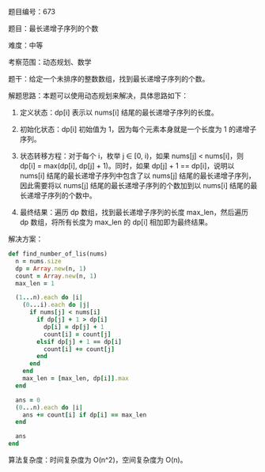 题目编号：673

题目：最长递增子序列的个数

难度：中等

考察范围：动态规划、数学

题干：给定一个未排序的整数数组，找到最长递增子序列的个数。

解题思路：本题可以使用动态规划来解决，具体思路如下：

1. 定义状态：dp[i] 表示以 nums[i] 结尾的最长递增子序列的长度。

2. 初始化状态：dp[i] 初始值为 1，因为每个元素本身就是一个长度为 1 的递增子序列。

3. 状态转移方程：对于每个 i，枚举 j ∈ [0, i)，如果 nums[j] < nums[i]，则 dp[i] = max(dp[i], dp[j] + 1)。同时，如果 dp[j] + 1 == dp[i]，说明以 nums[i] 结尾的最长递增子序列中包含了以 nums[j] 结尾的最长递增子序列，因此需要将以 nums[j] 结尾的最长递增子序列的个数加到以 nums[i] 结尾的最长递增子序列的个数中。

4. 最终结果：遍历 dp 数组，找到最长递增子序列的长度 max_len，然后遍历 dp 数组，将所有长度为 max_len 的 dp[i] 相加即为最终结果。

解决方案：

```ruby
def find_number_of_lis(nums)
  n = nums.size
  dp = Array.new(n, 1)
  count = Array.new(n, 1)
  max_len = 1

  (1...n).each do |i|
    (0...i).each do |j|
      if nums[j] < nums[i]
        if dp[j] + 1 > dp[i]
          dp[i] = dp[j] + 1
          count[i] = count[j]
        elsif dp[j] + 1 == dp[i]
          count[i] += count[j]
        end
      end
    end
    max_len = [max_len, dp[i]].max
  end

  ans = 0
  (0...n).each do |i|
    ans += count[i] if dp[i] == max_len
  end

  ans
end
```

算法复杂度：时间复杂度为 O(n^2)，空间复杂度为 O(n)。